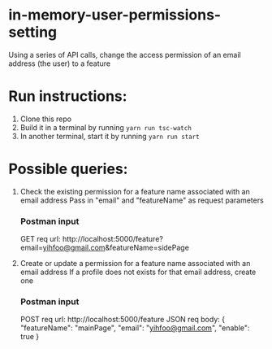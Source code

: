 # in-memory-user-permissions-setting
Using a series of API calls, change the access permission of an email address (the user) to a feature

# Run instructions:
1.  Clone this repo
2.  Build it in a terminal by running `yarn run tsc-watch`
3.  In another terminal, start it by running `yarn run start`

# Possible queries:
1.  Check the existing permission for a feature name associated with an email address 
    Pass in "email" and "featureName" as request parameters
    ### Postman input
    GET req url:
    http://localhost:5000/feature?email=yihfoo@gmail.com&featureName=sidePage

2.  Create or update a permission for a feature name associated with an email address 
    If a profile does not exists for that email address, create one

    ### Postman input
    POST req url: http://localhost:5000/feature
    JSON req body:
    {
        "featureName": "mainPage",
        "email": "yihfoo@gmail.com",
        "enable": true
    }
